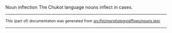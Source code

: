Noun inflection
The Chukot language nouns inflect in cases.

* * *

<small>This (part of) documentation was generated from [src/fst/morphology/affixes/nouns.lexc](https://github.com/giellalt/lang-ckt/blob/main/src/fst/morphology/affixes/nouns.lexc)</small>

---

